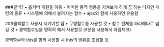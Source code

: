 ﻿###콜백?
	• 옵저버 패턴을 이용 - 어떠한 동작 행동을 지켜보게 하게 끔 하는 디자인 패턴의 종류
	• 시스템에 의해서 불려지는 함수
	•  ajax와 함께 사용하면 유용함

###콜백함수 사용시 지켜야할 점
	• 무명함수를 사용할 것
	• 함수 전체를 파라메타로 넘길 것
	• 콜백함수임을 명확히 해서 사용할것 (if문을 사용해서 타입체크)

콜백함수와 this를 함께 사용할 시 this의 범위를 조심할 것
